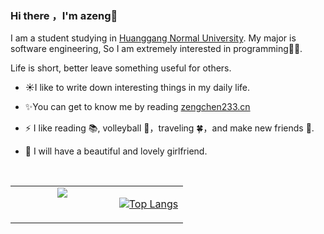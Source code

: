 ### Hi there ，I'm azeng👋

I am a student studying in [Huanggang Normal University](http://www.hgnu.edu.cn/). My major is software engineering, So I am extremely interested in programming👨‍💻.

Life is short, better leave something useful for others.

- ☀️I like to write down interesting things in my daily life.

- ✨You can get to know me by reading [zengchen233.cn](https://zengchen233.cn/)

- ⚡ I like reading 📚, volleyball 🏐，traveling 🍀，and make new friends 🙈.

- 🎀 I will have a beautiful and lovely girlfriend.

  <br>

<table>
<tr>
<td valign="top" width="60%" align="center">
<a href="https://github.com/azeng233"><img align="center" src="https://github-readme-stats.vercel.app/api?username=azeng233&count_private=true&show_icons=true"/></a>  
</td>
<td valign="top" width="40%" align="center">

[![Top Langs](https://github-readme-stats.vercel.app/api/top-langs/?username=azeng233&hide=html,css)](https://github.com/azeng233)

</td>
</tr>
</table>

